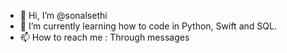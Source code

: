 - 👋 Hi, I’m @sonalsethi
- 🌱 I’m currently learning how to code in Python, Swift and SQL. 
- 📫 How to reach me : Through messages

<!---
sonalsethi/sonalsethi is a ✨ special ✨ repository because its `README.md` (this file) appears on your GitHub profile.
You can click the Preview link to take a look at your changes.
--->
